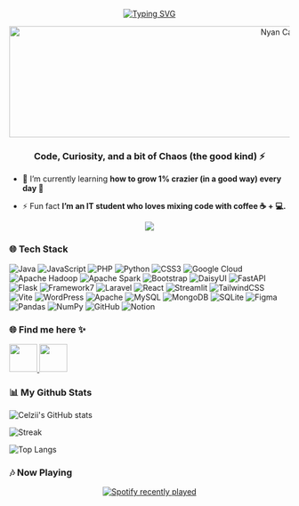 <!-- ## Hi! Welcome Babe👋 -->


<div align="center">

  [![Typing SVG](https://readme-typing-svg.herokuapp.com?font=Fira+Code&size=40&pause=1000&color=9B59B6&center=true&vCenter=true&width=500&lines=Hi!+I'm+Celzi+💜)](https://git.io/typing-svg)
</div>

<p align="center">
  <img src="img/nyan cat banner.gif" alt="Nyan Cat Banner" width="1000" height="200"/>
</p>

<h3 align="center">Code, Curiosity, and a bit of Chaos (the good kind) ⚡</h3>

- 🌱 I’m currently learning **how to grow 1% crazier (in a good way) every day 🚀**

- ⚡ Fun fact **I’m an IT student who loves mixing code with coffee ☕ + 💻.**

<div align="center">
  <img src="https://visitor-badge.laobi.icu/badge?page_id=maurodesouz.maurodesouz&left_color=rebeccapurple&right_color=violet"/>
</div>

### 🌐 Tech Stack
![Java](https://img.shields.io/badge/java-%23ED8B00.svg?style=flat&logo=openjdk&logoColor=white) ![JavaScript](https://img.shields.io/badge/javascript-%23323330.svg?style=flat&logo=javascript&logoColor=%23F7DF1E) ![PHP](https://img.shields.io/badge/php-%23777BB4.svg?style=flat&logo=php&logoColor=white) ![Python](https://img.shields.io/badge/python-3670A0?style=flat&logo=python&logoColor=ffdd54) ![CSS3](https://img.shields.io/badge/css3-%231572B6.svg?style=flat&logo=css3&logoColor=white) ![Google Cloud](https://img.shields.io/badge/GoogleCloud-%234285F4.svg?style=flat&logo=google-cloud&logoColor=white) ![Apache Hadoop](https://img.shields.io/badge/Apache%20Hadoop-66CCFF?style=flat&logo=apachehadoop&logoColor=black) ![Apache Spark](https://img.shields.io/badge/Apache%20Spark-FDEE21?style=flat&logo=apachespark&logoColor=black) ![Bootstrap](https://img.shields.io/badge/bootstrap-%238511FA.svg?style=flat&logo=bootstrap&logoColor=white) ![DaisyUI](https://img.shields.io/badge/daisyui-5A0EF8?style=flat&logo=daisyui&logoColor=white) ![FastAPI](https://img.shields.io/badge/FastAPI-005571?style=flat&logo=fastapi) ![Flask](https://img.shields.io/badge/flask-%23000.svg?style=flat&logo=flask&logoColor=white) ![Framework7](https://img.shields.io/badge/framework7-%23EE350F.svg?style=flat&logo=framework7&logoColor=white) ![Laravel](https://img.shields.io/badge/laravel-%23FF2D20.svg?style=flat&logo=laravel&logoColor=white) ![React](https://img.shields.io/badge/react-%2320232a.svg?style=flat&logo=react&logoColor=%2361DAFB) ![Streamlit](https://img.shields.io/badge/Streamlit-%23FE4B4B.svg?style=flat&logo=streamlit&logoColor=white) ![TailwindCSS](https://img.shields.io/badge/tailwindcss-%2338B2AC.svg?style=flat&logo=tailwind-css&logoColor=white) ![Vite](https://img.shields.io/badge/vite-%23646CFF.svg?style=flat&logo=vite&logoColor=white) ![WordPress](https://img.shields.io/badge/WordPress-%23117AC9.svg?style=flat&logo=WordPress&logoColor=white) ![Apache](https://img.shields.io/badge/apache-%23D42029.svg?style=flat&logo=apache&logoColor=white) ![MySQL](https://img.shields.io/badge/mysql-4479A1.svg?style=flat&logo=mysql&logoColor=white) ![MongoDB](https://img.shields.io/badge/MongoDB-%234ea94b.svg?style=flat&logo=mongodb&logoColor=white) ![SQLite](https://img.shields.io/badge/sqlite-%2307405e.svg?style=flat&logo=sqlite&logoColor=white) ![Figma](https://img.shields.io/badge/figma-%23F24E1E.svg?style=flat&logo=figma&logoColor=white) ![Pandas](https://img.shields.io/badge/pandas-%23150458.svg?style=flat&logo=pandas&logoColor=white) ![NumPy](https://img.shields.io/badge/numpy-%23013243.svg?style=flat&logo=numpy&logoColor=white) ![GitHub](https://img.shields.io/badge/github-%23121011.svg?style=flat&logo=github&logoColor=white) ![Notion](https://img.shields.io/badge/Notion-%23000000.svg?style=flat&logo=notion&logoColor=white)


### 🌐 Find me here ✨
<a href="www.linkedin.com/in/celzi1008">
  <img src="https://skillicons.dev/icons?i=linkedin" width="50"/>
</a>
<a href="https://instagram.com/celziiii">
  <img src="https://skillicons.dev/icons?i=instagram" width="50"/>
</a>

### 📊 My Github Stats
![Celzii's GitHub stats](https://github-readme-stats.vercel.app/api?username=celzii&theme=jolly)<br/>

![Streak](https://nirzak-streak-stats.vercel.app/?user=Celzii&theme=jolly&hide_border=false)<br/>

![Top Langs](https://github-readme-stats.vercel.app/api/top-langs/?username=celzii&theme=jolly)<br/>


### 🎶 Now Playing
<div align="center">
  <a href="https://open.spotify.com/user/4pu8zt8wx2oe0ghhxxp7cnbla">
    <img src="https://spotify-recently-played-readme.vercel.app/api?user=4pu8zt8wx2oe0ghhxxp7cnbla&count=1&unique=true" alt="Spotify recently played"  />
  </a>
</div>
